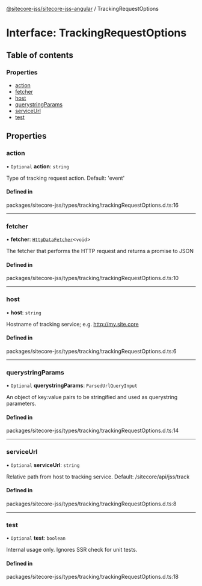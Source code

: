 [@sitecore-jss/sitecore-jss-angular](../README.md) / TrackingRequestOptions

# Interface: TrackingRequestOptions

## Table of contents

### Properties

- [action](TrackingRequestOptions.md#action)
- [fetcher](TrackingRequestOptions.md#fetcher)
- [host](TrackingRequestOptions.md#host)
- [querystringParams](TrackingRequestOptions.md#querystringparams)
- [serviceUrl](TrackingRequestOptions.md#serviceurl)
- [test](TrackingRequestOptions.md#test)

## Properties

### action

• `Optional` **action**: `string`

Type of tracking request action. Default: 'event'

#### Defined in

packages/sitecore-jss/types/tracking/trackingRequestOptions.d.ts:16

___

### fetcher

• **fetcher**: [`HttpDataFetcher`](../README.md#httpdatafetcher)\<`void`\>

The fetcher that performs the HTTP request and returns a promise to JSON

#### Defined in

packages/sitecore-jss/types/tracking/trackingRequestOptions.d.ts:10

___

### host

• **host**: `string`

Hostname of tracking service; e.g. http://my.site.core

#### Defined in

packages/sitecore-jss/types/tracking/trackingRequestOptions.d.ts:6

___

### querystringParams

• `Optional` **querystringParams**: `ParsedUrlQueryInput`

An object of key:value pairs to be stringified and used as querystring parameters.

#### Defined in

packages/sitecore-jss/types/tracking/trackingRequestOptions.d.ts:14

___

### serviceUrl

• `Optional` **serviceUrl**: `string`

Relative path from host to tracking service. Default: /sitecore/api/jss/track

#### Defined in

packages/sitecore-jss/types/tracking/trackingRequestOptions.d.ts:8

___

### test

• `Optional` **test**: `boolean`

Internal usage only. Ignores SSR check for unit tests.

#### Defined in

packages/sitecore-jss/types/tracking/trackingRequestOptions.d.ts:18
